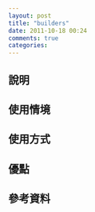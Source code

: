 ```yaml
---
layout: post
title: "builders"
date: 2011-10-18 00:24
comments: true
categories: 
---
```

## 說明
## 使用情境
## 使用方式
## 優點
## 參考資料
